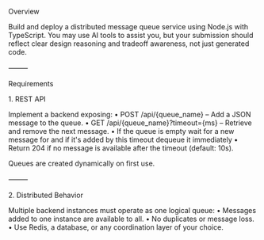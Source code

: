 Overview

Build and deploy a distributed message queue service using Node.js with TypeScript.
You may use AI tools to assist you, but your submission should reflect clear design reasoning and tradeoff awareness, not just generated code.

⸻

Requirements

1.⁠ ⁠REST API

Implement a backend exposing:
• POST /api/{queue_name} – Add a JSON message to the queue.
• GET /api/{queue_name}?timeout={ms} – Retrieve and remove the next message.
• If the queue is empty wait for a new message for <timeout> and if it's added by this timeout dequeue it immediately
• Return 204 if no message is available after the timeout (default: 10s).

Queues are created dynamically on first use.

⸻

2.⁠ ⁠Distributed Behavior

Multiple backend instances must operate as one logical queue:
• Messages added to one instance are available to all.
• No duplicates or message loss.
• Use Redis, a database, or any coordination layer of your choice.

